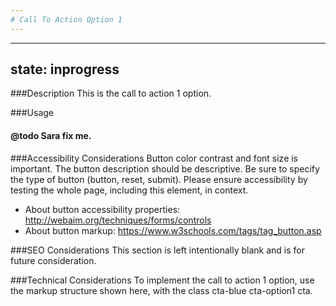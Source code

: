 ```yaml
---
# Call To Action Option 1
---
```


---
state: inprogress
---

###Description
This is the call to action 1 option.

###Usage
#### @todo Sara fix me.

###Accessibility Considerations
Button color contrast and font size is important. The button description should be descriptive. Be sure to specify the type of button (button, reset, submit). Please ensure accessibility by testing the whole page, including this element, in context.

* About button accessibility properties: http://webaim.org/techniques/forms/controls
* About button markup: https://www.w3schools.com/tags/tag_button.asp

###SEO Considerations
This section is left intentionally blank and is for future consideration.

###Technical Considerations
To implement the call to action 1 option, use the markup structure shown here, with the class cta-blue cta-option1 cta.
